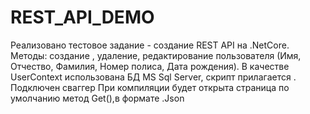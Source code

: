 # REST_API_DEMO
Реализовано тестовое задание - создание REST API на .NetCore.
Методы: создание , удаление, редактирование пользователя (Имя, Отчество, Фамилия, Номер полиса, Дата рождения).
В качестве UserContext использована БД MS Sql Server, скрипт прилагается .
Подключен сваггер При компиляции будет открыта страница по умолчанию метод Get(),в формате .Json
